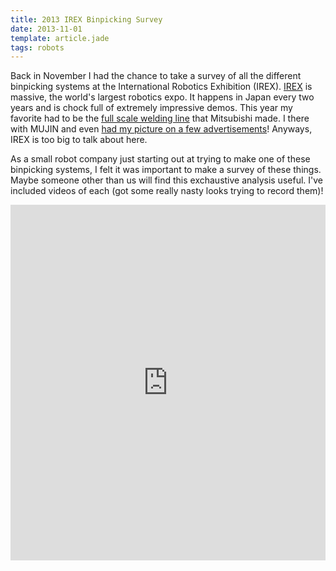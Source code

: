 ```yaml
---
title: 2013 IREX Binpicking Survey
date: 2013-11-01
template: article.jade
tags: robots
---
```


Back in November I had the chance to take a survey of all the different binpicking systems at the International Robotics Exhibition (IREX). [IREX](http://www.nikkan.co.jp/eve/irex/english/) is massive, the world's largest robotics expo. It happens in Japan every two years and is chock full of extremely impressive demos. This year my favorite had to be the [full scale welding line](http://youtu.be/QR4lG98Ehng) that Mitsubishi made. I there with MUJIN and even [had my picture on a few advertisements](/img/misc/IMG_20131107_102636.jpg)! Anyways, IREX is too big to talk about here.

As a small robot company just starting out at trying to make one of these binpicking systems, I felt it was important to make a survey of these things. Maybe someone other than us will find this exchaustive analysis useful. I've included videos of each (got some really nasty looks trying to record them)!

<iframe style="width: 100%; height: 569px;" src="https://docs.google.com/presentation/d/1UHa4pqw1bnrdN5l-d-cL84rmfrxs0kg98q3t2X60boA/embed?start=false&loop=false&delayms=3000" frameborder="0" allowfullscreen="true" mozallowfullscreen="true" webkitallowfullscreen="true"></iframe>  
